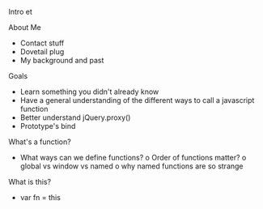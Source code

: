
Intro                       et 

About Me 
  * Contact stuff
  * Dovetail plug
  * My background and past
  

Goals
  * Learn something you didn't already know
  * Have a general understanding of the different ways to call a
    javascript function
  * Better understand jQuery.proxy()
  * Prototype's bind

What's a function?
  * What ways can we define functions?
    o Order of functions matter?
    o global vs window vs named
    o why named functions are so strange
 
What is this?

  * var fn = this

